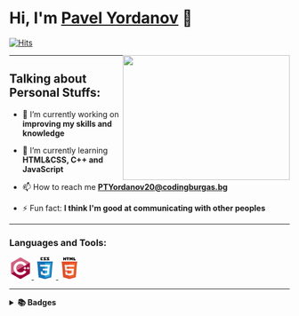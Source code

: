 # Hi, I'm [Pavel Yordanov](https://github.com/PTYordanov20/) 👋

[![Hits](https://hits.seeyoufarm.com/api/count/incr/badge.svg?url=https%3A%2F%2Fgithub.com%2FPTYordanov20&count_bg=%2379C83D&title_bg=%23BA3B3B&icon=xsplit.svg&icon_color=%23E7E7E7&title=Visitors&edge_flat=true)](https://hits.seeyoufarm.com)

<img align="right" height="225" width="300" alt="" src="https://hipstergif.files.wordpress.com/2011/11/tumblr.gif" />
<hr>


## Talking about Personal Stuffs:

 - 🔭 I’m currently working on **improving my skills and knowledge**

- 🌱 I’m currently learning **HTML&CSS, C++ and JavaScript**

- 📫 How to reach me **PTYordanov20@codingburgas.bg**

- ⚡ Fun fact: **I think I'm good at communicating with other peoples**

<hr>

<h3 align="left">Languages and Tools:</h3>
<p align="left"> <a href="https://www.w3schools.com/cpp/" target="_blank"> <img src="https://raw.githubusercontent.com/devicons/devicon/master/icons/cplusplus/cplusplus-original.svg" alt="cplusplus" width="40" height="40"/> </a> <a href="https://www.w3schools.com/css/" target="_blank"> <img src="https://raw.githubusercontent.com/devicons/devicon/master/icons/css3/css3-original-wordmark.svg" alt="css3" width="40" height="40"/> </a> <a href="https://www.w3.org/html/" target="_blank"> <img src="https://raw.githubusercontent.com/devicons/devicon/master/icons/html5/html5-original-wordmark.svg" alt="html5" width="40" height="40"/> </a> </p>

<hr>

<details style = "display: inline;">
  <summary><b>📚 Badges</b></summary>
  
  <a href ="https://www.credly.com/earner/earned/badge/9a65efd0-0259-4161-9a0b-061390596cb1"><img align="left" alt="HTML&CSS" width="200px" src="https://images.credly.com/size/680x680/images/241488f4-9110-41aa-804e-51a8f8ba430d/MTA-Introduction_to_Programming_Using_HTML_and_CSS-600x600.png" ></a>
 <a href ="https://www.credly.com/earner/earned/badge/88a74a3a-6bcc-4c24-aef9-b5d067021fbb"><img align="left" alt="Word Office 2016" width="200px" src="https://images.credly.com/size/680x680/images/fd092703-61db-4e9f-9c7c-2211d44ca87d/MOS_Word.png" ></a>
</details>  

